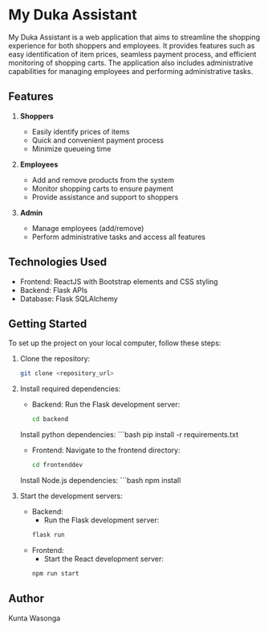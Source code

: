 # My Duka Assistant

My Duka Assistant is a web application that aims to streamline the shopping experience for both shoppers and employees. It provides features such as easy identification of item prices, seamless payment process, and efficient monitoring of shopping carts. The application also includes administrative capabilities for managing employees and performing administrative tasks.

## Features

1. **Shoppers**
   - Easily identify prices of items
   - Quick and convenient payment process
   - Minimize queueing time

2. **Employees**
   - Add and remove products from the system
   - Monitor shopping carts to ensure payment
   - Provide assistance and support to shoppers

3. **Admin**
   - Manage employees (add/remove)
   - Perform administrative tasks and access all features

## Technologies Used

- Frontend: ReactJS with Bootstrap elements and CSS styling
- Backend: Flask APIs
- Database: Flask SQLAlchemy

## Getting Started

To set up the project on your local computer, follow these steps:

1. Clone the repository:

   ```bash
   git clone <repository_url>

2. Install required dependencies:
    - Backend:
    Run the Flask development server:
        ```bash
        cd backend

    Install python dependencies:
        ```bash
        pip install -r requirements.txt

    - Frontend:
    Navigate to the frontend directory:
        ```bash
        cd frontenddev

    Install Node.js dependencies:
        ```bash
        npm install

3. Start the development servers:
    - Backend:
        - Run the Flask development server:
        ```bash
        flask run

    - Frontend:
        - Start the React development server:
        ```bash
        npm run start

## Author
Kunta Wasonga


